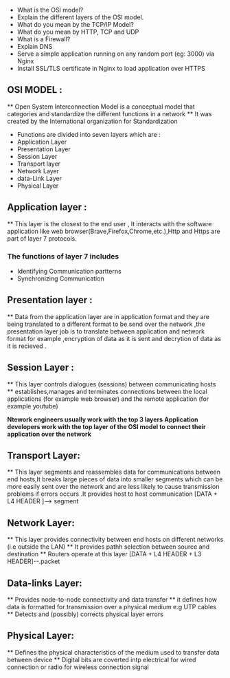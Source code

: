 * What is the OSI model? 
* Explain the different layers of the OSI model. 
* What do you mean by the TCP/IP Model? 
* What do you mean by HTTP, TCP and UDP 
* What is a Firewall? 
* Explain DNS 
* Serve a simple application running on any random port (eg: 3000) via Nginx 
* Install SSL/TLS certificate in Nginx to load application over HTTPS 

## OSI MODEL :
** Open System Interconnection Model is a conceptual model that categories and standardize the different functions in a network 
** It was created by the International organization for Standardization 
* Functions are divided into seven layers which are :
* Application Layer
* Presentation Layer
* Session Layer
* Transport layer
* Network Layer
* data-Link Layer
* Physical Layer 


## Application layer :
** This layer is the closest to the end user , It interacts with the software application like web browser(Brave,Firefox,Chrome,etc.),Http and Https are part of layer 7 protocols.
### The functions of layer 7 includes
* Identifying Communication partterns 
* Synchronizing Communication

## Presentation layer :
** Data from the application layer are in application format and they are being translated to a different format to be send over the network ,the presentation layer job is to translate between application and network format for example ,encryption of data as it is sent and decrytion of data as it is recieved . 

## Session Layer :
** This layer controls dialogues (sessions) between communicating hosts
** establishes,manages and terminates connections between the local applications (for example web browser) and the remote application (for example youtube)

**Ntework engineers usually work with the top 3 layers**
**Application developers work with the top layer of the OSI model to connect their application over the network**

## Transport Layer:
** This layer segments and reassembles data for communications between end hosts,It breaks large pieces of data into smaller segments which can be more easily sent over the network and are less likely to cause transmission problems if errors occurs .It provides host to host communication 
[DATA + L4 HEADER ]--> segment


## Network Layer:
** This layer provides connectivity between end hosts on different networks (i.e outside the LAN)
** It provides pathh selection between source and destination
** Routers operate at this layer
[DATA + L4 HEADER + L3 HEADER]--.packet

## Data-links Layer:
** Provides node-to-node connectivity and data transfer 
** it defines how data is formatted for transmission over a physical medium e.g UTP cables 
** Detects and (possibly) corrects physical layer errors

## Physical Layer:
** Defines the physical characteristics of the medium used to transfer data between device 
** Digital bits are coverted intp electrical for wired connection or radio for wireless connection signal 






